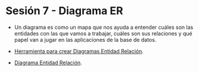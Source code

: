 # Sesión 7 - Diagrama ER

* Un diagrama es como un mapa que nos ayuda a entender cuáles son las entidades con las que vamos a trabajar, cuáles son sus relaciones y qué papel van a jugar en las aplicaciones de la base de datos.

* [Herramienta para crear Diagramas Entidad Relación](https://app.diagrams.net/ "Herramienta para crear Diagramas Entidad Relación").

* [Diagrama Entidad Relación](https://en.wikipedia.org/wiki/Entity%E2%80%93relationship_model "Diagrama Entidad Relación").
